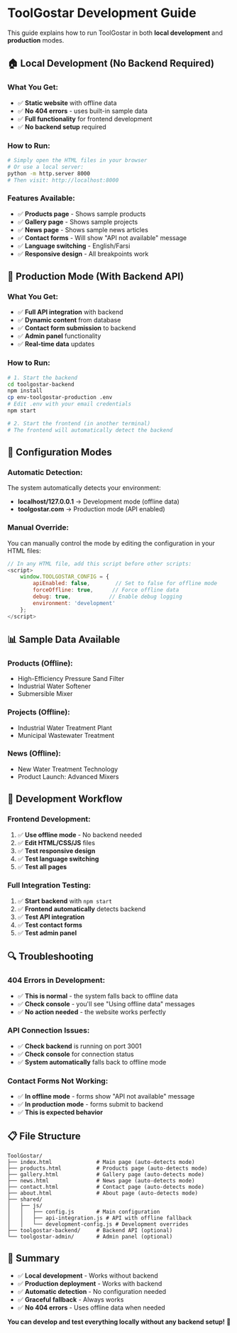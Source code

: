 # ToolGostar Development Guide

This guide explains how to run ToolGostar in both **local development** and **production** modes.

## 🏠 **Local Development (No Backend Required)**

### **What You Get:**
- ✅ **Static website** with offline data
- ✅ **No 404 errors** - uses built-in sample data
- ✅ **Full functionality** for frontend development
- ✅ **No backend setup** required

### **How to Run:**
```bash
# Simply open the HTML files in your browser
# Or use a local server:
python -m http.server 8000
# Then visit: http://localhost:8000
```

### **Features Available:**
- ✅ **Products page** - Shows sample products
- ✅ **Gallery page** - Shows sample projects  
- ✅ **News page** - Shows sample news articles
- ✅ **Contact forms** - Will show "API not available" message
- ✅ **Language switching** - English/Farsi
- ✅ **Responsive design** - All breakpoints work

## 🚀 **Production Mode (With Backend API)**

### **What You Get:**
- ✅ **Full API integration** with backend
- ✅ **Dynamic content** from database
- ✅ **Contact form submission** to backend
- ✅ **Admin panel** functionality
- ✅ **Real-time data** updates

### **How to Run:**
```bash
# 1. Start the backend
cd toolgostar-backend
npm install
cp env-toolgostar-production .env
# Edit .env with your email credentials
npm start

# 2. Start the frontend (in another terminal)
# The frontend will automatically detect the backend
```

## 🔧 **Configuration Modes**

### **Automatic Detection:**
The system automatically detects your environment:

- **localhost/127.0.0.1** → Development mode (offline data)
- **toolgostar.com** → Production mode (API enabled)

### **Manual Override:**
You can manually control the mode by editing the configuration in your HTML files:

```javascript
// In any HTML file, add this script before other scripts:
<script>
    window.TOOLGOSTAR_CONFIG = {
        apiEnabled: false,        // Set to false for offline mode
        forceOffline: true,      // Force offline data
        debug: true,            // Enable debug logging
        environment: 'development'
    };
</script>
```

## 📊 **Sample Data Available**

### **Products (Offline):**
- High-Efficiency Pressure Sand Filter
- Industrial Water Softener  
- Submersible Mixer

### **Projects (Offline):**
- Industrial Water Treatment Plant
- Municipal Wastewater Treatment

### **News (Offline):**
- New Water Treatment Technology
- Product Launch: Advanced Mixers

## 🎯 **Development Workflow**

### **Frontend Development:**
1. ✅ **Use offline mode** - No backend needed
2. ✅ **Edit HTML/CSS/JS** files
3. ✅ **Test responsive design**
4. ✅ **Test language switching**
5. ✅ **Test all pages**

### **Full Integration Testing:**
1. ✅ **Start backend** with `npm start`
2. ✅ **Frontend automatically** detects backend
3. ✅ **Test API integration**
4. ✅ **Test contact forms**
5. ✅ **Test admin panel**

## 🔍 **Troubleshooting**

### **404 Errors in Development:**
- ✅ **This is normal** - the system falls back to offline data
- ✅ **Check console** - you'll see "Using offline data" messages
- ✅ **No action needed** - the website works perfectly

### **API Connection Issues:**
- ✅ **Check backend** is running on port 3001
- ✅ **Check console** for connection status
- ✅ **System automatically** falls back to offline mode

### **Contact Forms Not Working:**
- ✅ **In offline mode** - forms show "API not available" message
- ✅ **In production mode** - forms submit to backend
- ✅ **This is expected behavior**

## 📋 **File Structure**

```
ToolGostar/
├── index.html              # Main page (auto-detects mode)
├── products.html           # Products page (auto-detects mode)
├── gallery.html            # Gallery page (auto-detects mode)
├── news.html               # News page (auto-detects mode)
├── contact.html            # Contact page (auto-detects mode)
├── about.html              # About page (auto-detects mode)
├── shared/
│   ├── js/
│   │   ├── config.js       # Main configuration
│   │   ├── api-integration.js # API with offline fallback
│   │   └── development-config.js # Development overrides
├── toolgostar-backend/     # Backend API (optional)
└── toolgostar-admin/       # Admin panel (optional)
```

## 🎉 **Summary**

- ✅ **Local development** - Works without backend
- ✅ **Production deployment** - Works with backend
- ✅ **Automatic detection** - No configuration needed
- ✅ **Graceful fallback** - Always works
- ✅ **No 404 errors** - Uses offline data when needed

**You can develop and test everything locally without any backend setup!** 🚀
